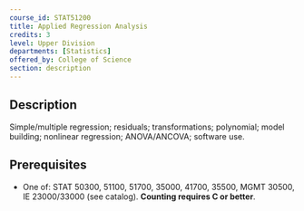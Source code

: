 ```yaml
---
course_id: STAT51200
title: Applied Regression Analysis
credits: 3
level: Upper Division
departments: [Statistics]
offered_by: College of Science
section: description
---
```


## Description
Simple/multiple regression; residuals; transformations; polynomial; model building; nonlinear regression; ANOVA/ANCOVA; software use.

## Prerequisites
- One of: STAT 50300, 51100, 51700, 35000, 41700, 35500, MGMT 30500, IE 23000/33000 (see catalog). **Counting requires C or better**.
